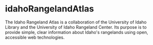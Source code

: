 # idahoRangelandAtlas

The Idaho Rangeland Atlas is a collaboration of the University of Idaho Library and the University of Idaho Rangeland Center. Its purpose is to provide simple, clear information about Idaho's rangelands using open, accessible web technologies.
